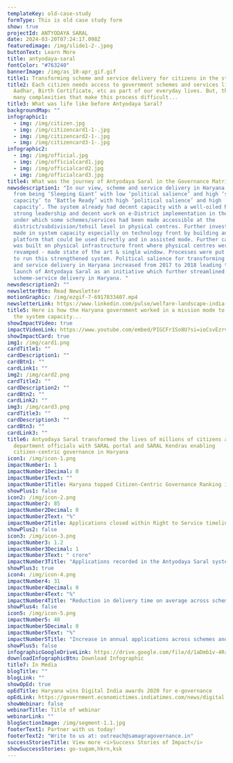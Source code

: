 ```yaml
---
templateKey: old-case-study
formType: This is old case study form
show: true
projectId: ANTYODAYA SARAL
date: 2024-03-20T07:24:17.098Z
featuredimage: /img/slide1-2-.jpeg
buttonText: Learn More
title: antyodaya-saral
fontColor: "#763240"
bannerImage: /img/as_10-apr_gif.gif
title1: Transforming scheme and service delivery for citizens in the state of Haryana
title2: Each citizen needs access to government schemes and services like
  Aadhar, Birth Certificate, etc as part of our everyday lives. But, there are
  many complexities that make this process difficult...
title3: What was life like before Antyodaya Saral?
backgroundMap: ""
infographic1:
  - img: /img/citizen.jpg
  - img: /img/citizencard1-1-.jpg
  - img: /img/citizencard2-1-.jpg
  - img: /img/citizencard3-1-.jpg
infographic2:
  - img: /img/official.jpg
  - img: /img/officialcard1.jpg
  - img: /img/officialcard2.jpg
  - img: /img/officialcard3.jpg
title4: What was the journey of Antyodaya Saral in the Governance Matrix?
newsdescription1: "In our view, scheme and service delivery in Haryana shifted
  from being ‘Sleeping Giant’ with low ‘political salience’ and high ‘system
  capacity’ to ‘Battle Ready’ with high ‘political salience’ and high ‘system
  capacity’. The system already had decent capacity with a well-oiled NIC with
  strong leadership and decent work on e-District implementation in the state
  under which some schemes/services had been made accessible at the
  district/subdivision/tehsil level in physical centres. Further investment was
  made in system capacity especially on technology front by building an online
  platform that could be used directly and in assisted mode. Further capacity
  was built on physical infrastructure front where physical centres were
  revamped - made state of the art & single window. Processes were put in place
  to run this strengthened system. Political salience for transforming schemes
  and service delivery in Haryana increased from 2017 to 2018 leading to the
  launch of Antyodaya Saral as an initiative which further streamlined the
  scheme-service delivery in Haryana. "
newsdescription2: ""
newsletterBtn: Read Newsletter
motionGraphic: /img/ezgif-7-6917833407.mp4
newsletterLink: https://www.linkedin.com/pulse/welfare-landscape-india-government-schemes-qb0fc/?trackingId=f%2Bhgxv7djo7uZwf9up2gRg%3D%3D
title5: Here is how the Haryana government worked in a mission mode to augment
  the system capacity...
showImpactVideo: true
impactVideoLink: https://www.youtube.com/embed/PIGCFr1So8U?si=ioCsvEzrvSxBHr2X
showImpactCard: true
img1: /img/card1.png
cardTitle1: ""
cardDescription1: ""
cardBtn1: ""
cardLink1: ""
img2: /img/card2.png
cardTitle2: ""
cardDescription2: ""
cardBtn2: ""
cardLink2: ""
img3: /img/card3.png
cardTitle3: ""
cardDescription3: ""
cardBtn3: ""
cardLink3: ""
title6: Antyodaya Saral transformed the lives of millions of citizens and
  department officials with SARAL portal and SARAL Kendras enabling
  citizen-centric governance in Haryana
icon1: /img/icon-1.png
impactNumber1: 1
impactNumber1Decimal: 0
impactNumber1Text: ""
impactNumber1Title: Haryana topped Citizen-Centric Governance Ranking in 2021
showPlus1: false
icon2: /img/icon-2.png
impactNumber2: 85
impactNumber2Decimal: 0
impactNumber2Text: "%"
impactNumber2Title: Applications closed within Right to Service timelines
showPlus2: false
icon3: /img/icon-3.png
impactNumber3: 1.2
impactNumber3Decimal: 1
impactNumber3Text: " crore"
impactNumber3Title: "Applications recorded in the Antyodaya Saral system every year "
showPlus3: true
icon4: /img/icon-4.png
impactNumber4: 31
impactNumber4Decimal: 0
impactNumber4Text: "%"
impactNumber4Title: "Reduction in delivery time on average across schemes and services "
showPlus4: false
icon5: /img/icon-5.png
impactNumber5: 40
impactNumber5Decimal: 0
impactNumber5Text: "%"
impactNumber5Title: "Increase in annual applications across schemes and services "
showPlus5: false
infographicGoogleDriveLink: https://drive.google.com/file/d/1aDmb1v-4RrnPBJC2m8ln155wOQ9rzDtt/view?usp=sharing
downloadInfographicBtn: Download Infographic
title7: In Media
blogTitle: ""
blogLink: ""
showOpEd: true
opEdTitle: Haryana wins Digital India awards 2020 for e-governance
opEdLink: https://government.economictimes.indiatimes.com/news/digital-india/haryana-wins-digital-india-awards-2020-for-e-governance/79852044
showWebinar: false
webinarTitle: Title of webinar
webinarLink: ""
blogSectionImage: /img/segment-1.1.jpg
footerText1: Partner with us today!
footerText2: "Write to us at: outreach@samagragovernance.in"
successStoriesTitle: View more <i>Success Stories of Impact</i>
showSuccessStories: go-sugam,hkrn,ksk
---
```

